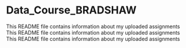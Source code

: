 # Data_Course_BRADSHAW
This README file contains information about my uploaded assignments
This README file contains information about my uploaded assignments
This README file contains information about my uploaded assignments
